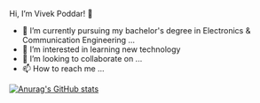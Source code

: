 Hi, I’m Vivek Poddar! 👋 

- 🌱 I’m currently pursuing my bachelor's degree in Electronics & Communication Engineering ...
- 👀 I’m interested in learning new technology
- 💞️ I’m looking to collaborate on ...
- 📫 How to reach me ...

[![Anurag's GitHub stats](https://github-readme-stats.vercel.app/api?username=10vivekpoddar)](https://github.com/anuraghazra/github-readme-stats)



<!---
10vivekpoddar/10vivekpoddar is a ✨ special ✨ repository because its `README.md` (this file) appears on your GitHub profile.
You can click the Preview link to take a look at your changes.
--->
